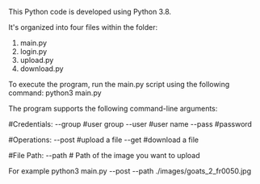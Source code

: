 This Python code is developed using Python 3.8. 

It's organized into four files within the folder:
1. main.py
2. login.py
3. upload.py
4. download.py

To execute the program, run the main.py script using the following command:
python3 main.py 

The program supports the following command-line arguments:

#Credentials:
--group #user group
--user #user name
--pass #password

#Operations:
--post #upload a file
--get #download a file

#File Path:
--path # Path of the image you want to upload 


For example python3 main.py --post --path ./images/goats_2_fr0050.jpg

